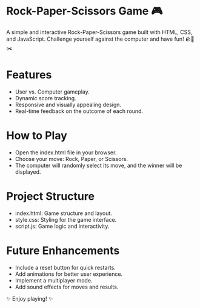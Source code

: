 # Rock-Paper-Scissors Game 🎮
A simple and interactive Rock-Paper-Scissors game built with HTML, CSS, and JavaScript. Challenge yourself against the computer and have fun! 🪨📄✂️

# Features
- User vs. Computer gameplay.
- Dynamic score tracking.
- Responsive and visually appealing design.
- Real-time feedback on the outcome of each round.

# How to Play
- Open the index.html file in your browser.
- Choose your move: Rock, Paper, or Scissors.
- The computer will randomly select its move, and the winner will be displayed.

# Project Structure
- index.html: Game structure and layout.
- style.css: Styling for the game interface.
- script.js: Game logic and interactivity.

# Future Enhancements
- Include a reset button for quick restarts.
- Add animations for better user experience.
- Implement a multiplayer mode.
- Add sound effects for moves and results.

✨ Enjoy playing! ✨

